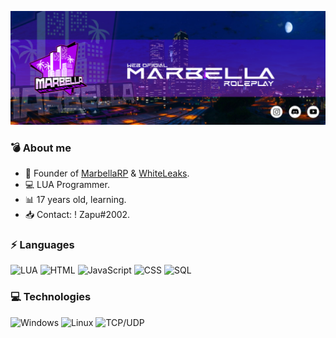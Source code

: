 [![Header](https://raw.githubusercontent.com/ElZapu02/ElZapu02/master/banner1.png)](https://www.marbellarp.es/)

### 💣 About me

- 🌴 Founder of [MarbellaRP](https://discord.gg/marbellarp) & [WhiteLeaks](https://discord.gg/9mSRMJV5RS).
- 💻 LUA Programmer.
- 📊 17 years old, learning.
- 📥 Contact: ! Zapu#2002.


### ⚡ Languages

![LUA](https://img.shields.io/badge/-Lua-000?&logo=lua&logoColor=2C2D72)
![HTML](https://img.shields.io/badge/-HTML-000?&logo=html5)
![JavaScript](https://img.shields.io/badge/-JavaScript-000?&logo=JavaScript&logoColor=ddc508)
![CSS](https://img.shields.io/badge/-CSS-000?&logo=css3&logoColor=007ACC)
![SQL](https://img.shields.io/badge/-SQL-000?&logo=MySQL&logoColor=4479A1)


### 💻 Technologies

![Windows](https://img.shields.io/badge/-Windows-000?&logo=windows&logoColor=0052CC)
![Linux](https://img.shields.io/badge/-Linux-000?&logo=Linux&logoColor=FCC624)
![TCP/UDP](https://img.shields.io/badge/-TCP%2FIP-000?&logo=Cisco)


